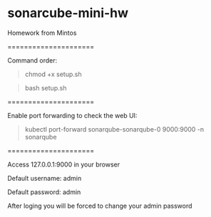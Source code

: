 # sonarcube-mini-hw
Homework from Mintos

=====================

Command order:
>chmod +x setup.sh

>bash setup.sh

=====================

Enable port forwarding to check the web UI:

>kubectl port-forward sonarqube-sonarqube-0 9000:9000 -n sonarqube

=====================

Access 127.0.0.1:9000 in your browser

Default username: admin

Default password: admin

After loging you will be forced to change your admin password
